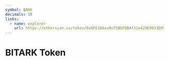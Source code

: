 ```yaml
---
symbol: BARK
decimals: 18
links:
  - name: explorer
    url: https://etherscan.io/token/0x9FE166aa9cF5BbFDBAf31e429E9923D994dB5199
---
```


# BITARK Token
